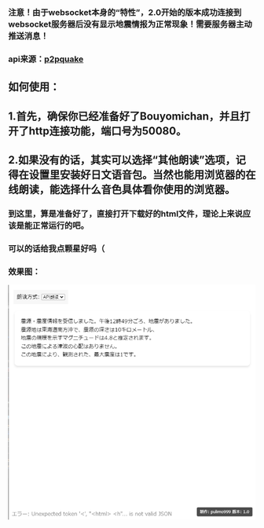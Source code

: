 ### 注意！由于websocket本身的“特性”，2.0开始的版本成功连接到websocket服务器后没有显示地震情报为正常现象！需要服务器主动推送消息！
### api来源：[p2pquake](https://www.p2pquake.net/develop/json_api_v2/)
## 如何使用：
## 1.首先，确保你已经准备好了Bouyomichan，并且打开了http连接功能，端口号为50080。
## 2.如果没有的话，其实可以选择“其他朗读”选项，记得在设置里安装好日文语音包。当然也能用浏览器的在线朗读，能选择什么音色具体看你使用的浏览器。
### 到这里，算是准备好了，直接打开下载好的html文件，理论上来说应该是能正常运行的吧。
### 可以的话给我点颗星好吗（
### 效果图：
![image](https://raw.githubusercontent.com/pulimo999/other/refs/heads/main/p2pquakeTalk1.0.png)
